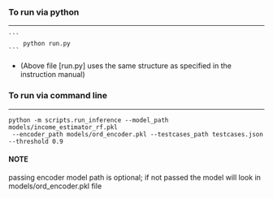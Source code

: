 
### To run via python
---

    
    ```
        python run.py
    ```

- (Above file [run.py] uses the same structure as specified in the instruction manual)

### To run via command line
---

```
python -m scripts.run_inference --model_path models/income_estimator_rf.pkl
 --encoder_path models/ord_encoder.pkl --testcases_path testcases.json --threshold 0.9

```

#### NOTE 
passing encoder model path is optional; if not passed the model will look in models/ord_encoder.pkl file
